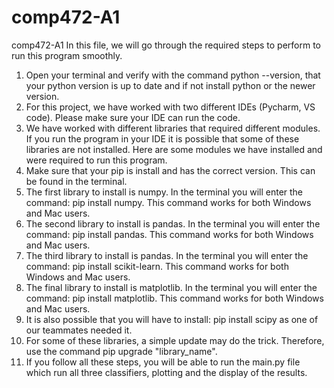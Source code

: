 # comp472-A1
comp472-A1
In this file, we will go through the required steps to perform to run this program smoothly.
1. Open your terminal and verify with the command python --version, that your python version is up to date and if not install python or the newer version.
2. For this project, we have worked with two different IDEs (Pycharm, VS code). Please make sure your IDE can run the code.
3. We have worked with different libraries that required different modules. If you run the program in your IDE it is possible that some of these libraries are not installed. Here are some modules we have installed and were required to run this program.
4. Make sure that your pip is install and has the correct version. This can be found in the terminal.
5. The first library to install is numpy. In the terminal you will enter the command: pip install numpy. This command works for both Windows and Mac users.
6. The second library to install is pandas. In the terminal you will enter the command: pip install pandas. This command works for both Windows and Mac users.
7. The third library to install is pandas. In the terminal you will enter the command: pip install scikit-learn. This command works for both Windows and Mac users.
8. The final library to install is matplotlib. In the terminal you will enter the command: pip install matplotlib. This command works for both Windows and Mac users.
9. It is also possible that you will have to install: pip install scipy as one of our teammates needed it.
10. For some of these libraries, a simple update may do the trick. Therefore, use the command pip upgrade "library_name". 
11. If you follow all these steps, you will be able to run the main.py file which run all three classifiers, plotting and the display of the results. 
